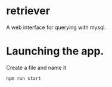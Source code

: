 # retriever

A web interface for querying with mysql.


# Launching the app.
Create a file and name it 
```
npm run start
```
